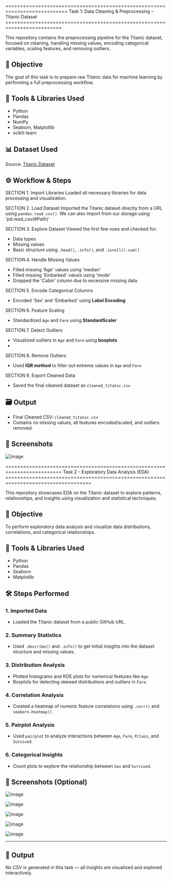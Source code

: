 =========================================================================== Task 1: Data Cleaning & Preprocessing – Titanic Dataset =========================================================================

This repository contains the preprocessing pipeline for the Titanic dataset, focused on cleaning, handling missing values, encoding categorical variables, scaling features, and removing outliers.

## 📌 Objective
The goal of this task is to prepare raw Titanic data for machine learning by performing a full preprocessing workflow.

## 🧰 Tools & Libraries Used
- Python
- Pandas
- NumPy
- Seaborn, Matplotlib
- scikit-learn

## 📊 Dataset Used
Source: [Titanic Dataset](https://raw.githubusercontent.com/datasciencedojo/datasets/master/titanic.csv)

## ⚙️ Workflow & Steps
SECTION 1. Import Libraries
Loaded all necessary libraries for data processing and visualization.

SECTION 2. Load Dataset
Imported the Titanic dataset directly from a URL using `pandas.read_csv()`.
We can also import from our storage using 'pd.read_csv(#Path)' 

SECTION 3. Explore Dataset
Viewed the first few rows and checked for:
- Data types
- Missing values
- Basic structure using `.head()`, `.info()`, and `.isnull().sum()`

SECTION 4. Handle Missing Values
- Filled missing 'Age' values using 'median'
- Filled missing 'Embarked' values using 'mode'
- Dropped the 'Cabin' column due to excessive missing data

SECTION 5. Encode Categorical Columns
- Encoded 'Sex' and 'Embarked' using **Label Encoding**

SECTION 6. Feature Scaling
- Standardized `Age` and `Fare` using **StandardScaler**

SECTION 7. Detect Outliers
- Visualized outliers in `Age` and `Fare` using **boxplots**
- 
SECTION 8. Remove Outliers
- Used **IQR method** to filter out extreme values in `Age` and `Fare`

SECTION 9. Export Cleaned Data
- Saved the final cleaned dataset as `cleaned_titanic.csv`

## 🗃️ Output
- Final Cleaned CSV: `cleaned_titanic.csv`
- Contains no missing values, all features encoded/scaled, and outliers removed.

## 📸 Screenshots
![image](https://github.com/user-attachments/assets/11161ad9-01c2-4f97-8ec4-b9666ccdf49a)

=========================================================================   Task 2 - Exploratory Data Analysis (EDA)  ===================================================================================

This repository showcases EDA on the Titanic dataset to explore patterns, relationships, and insights using visualization and statistical techniques.

## 🎯 Objective

To perform exploratory data analysis and visualize data distributions, correlations, and categorical relationships.

## 🧰 Tools & Libraries Used

- Python
- Pandas
- Seaborn
- Matplotlib
  
## 🛠️ Steps Performed

### 1. Imported Data
- Loaded the Titanic dataset from a public GitHub URL.

### 2. Summary Statistics
- Used `.describe()` and `.info()` to get initial insights into the dataset structure and missing values.

### 3. Distribution Analysis
- Plotted histograms and KDE plots for numerical features like `Age`.
- Boxplots for detecting skewed distributions and outliers in `Fare`.

### 4. Correlation Analysis
- Created a heatmap of numeric feature correlations using `.corr()` and `seaborn.heatmap()`.

### 5. Pairplot Analysis
- Used `pairplot` to analyze interactions between `Age`, `Fare`, `Pclass`, and `Survived`.

### 6. Categorical Insights
- Count plots to explore the relationship between `Sex` and `Survived`.

## 📸 Screenshots (Optional)

![image](https://github.com/user-attachments/assets/ae482910-ae36-422a-91ee-97cda43223ae)

![image](https://github.com/user-attachments/assets/54f750aa-b663-4640-90f5-c5e433d26ef7)

![image](https://github.com/user-attachments/assets/eb004567-0f3f-43d0-ab56-a017b585ca35)

![image](https://github.com/user-attachments/assets/4674462b-c8bf-442d-b54a-34d98f2faafb)

![image](https://github.com/user-attachments/assets/9d62ff03-7963-43d3-b96c-d2572f3bc242)


---

## 🧾 Output

No CSV is generated in this task — all insights are visualized and explored interactively.
